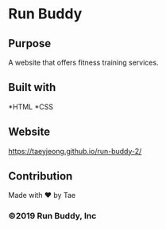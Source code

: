 # Run Buddy

## Purpose
A website that offers fitness training services.

## Built with
*HTML
*CSS

## Website
https://taeyjeong.github.io/run-buddy-2/

## Contribution
Made with ❤️ by Tae

### ©️2019 Run Buddy, Inc 
